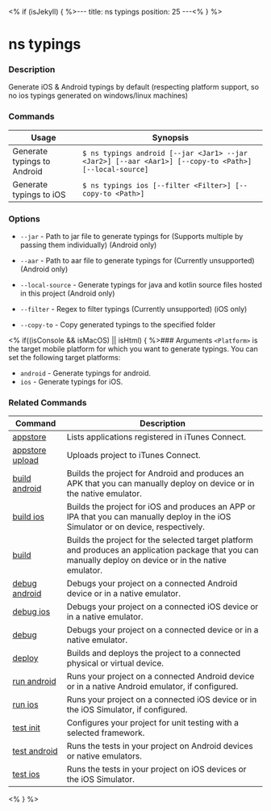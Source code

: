 <% if (isJekyll) { %>---
title: ns typings
position: 25
---<% } %>

# ns typings

### Description

Generate iOS & Android typings by default (respecting platform support, so no ios typings generated on windows/linux machines)

### Commands

Usage | Synopsis
---|---
Generate typings to Android | `$ ns typings android [--jar <Jar1> --jar <Jar2>] [--aar <Aar1>] [--copy-to <Path>] [--local-source]`
Generate typings to iOS | `$ ns typings ios [--filter <Filter>] [--copy-to <Path>]`

### Options

* `--jar` - Path to jar file to generate typings for (Supports multiple by passing them individually) (Android only)
* `--aar` - Path to aar file to generate typings for (Currently unsupported) (Android only)
* `--local-source` - Generate typings for java and kotlin source files hosted in this project (Android only)
* `--filter` - Regex to filter typings (Currently unsupported) (iOS only)

* `--copy-to` - Copy generated typings to the specified folder

<% if((isConsole && isMacOS) || isHtml) { %>### Arguments
`<Platform>` is the target mobile platform for which you want to generate typings. You can set the following target platforms:
 * `android` - Generate typings for android.
 * `ios` - Generate typings for iOS.



### Related Commands

Command | Description
----------|----------
[appstore](../../publishing/appstore.html) | Lists applications registered in iTunes Connect.
[appstore upload](../../publishing/appstore-upload.html) | Uploads project to iTunes Connect.
[build android](build-android.html) | Builds the project for Android and produces an APK that you can manually deploy on device or in the native emulator.
[build ios](build-ios.html) | Builds the project for iOS and produces an APP or IPA that you can manually deploy in the iOS Simulator or on device, respectively.
[build](build.html) | Builds the project for the selected target platform and produces an application package that you can manually deploy on device or in the native emulator.
[debug android](debug-android.html) | Debugs your project on a connected Android device or in a native emulator.
[debug ios](debug-ios.html) | Debugs your project on a connected iOS device or in a native emulator.
[debug](debug.html) | Debugs your project on a connected device or in a native emulator.
[deploy](deploy.html) | Builds and deploys the project to a connected physical or virtual device.
[run android](run-android.html) | Runs your project on a connected Android device or in a native Android emulator, if configured.
[run ios](run-ios.html) | Runs your project on a connected iOS device or in the iOS Simulator, if configured.
[test init](test-init.html) | Configures your project for unit testing with a selected framework.
[test android](test-android.html) | Runs the tests in your project on Android devices or native emulators.
[test ios](test-ios.html) | Runs the tests in your project on iOS devices or the iOS Simulator.
<% } %>
